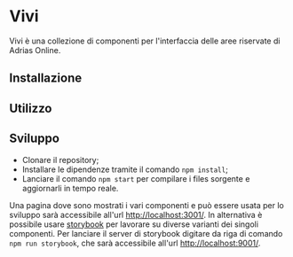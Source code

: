 # Vivi

Vivi è una collezione di componenti per l'interfaccia delle aree riservate di Adrias Online.

## Installazione

## Utilizzo

## Sviluppo

- Clonare il repository;
- Installare le dipendenze tramite il comando `npm install`;
- Lanciare il comando `npm start` per compilare i files sorgente e aggiornarli in tempo reale.

Una pagina dove sono mostrati i vari componenti e può essere usata per lo sviluppo sarà accessibile all'url [http://localhost:3001/](http://localhost:3001/).
In alternativa è possibile usare [storybook](https://github.com/kadirahq/react-storybook) per lavorare su diverse varianti dei singoli componenti. Per lanciare il server di storybook digitare da riga di comando `npm run storybook`, che sarà accessibile all'url [http://localhost:9001/](http://localhost:9001/).